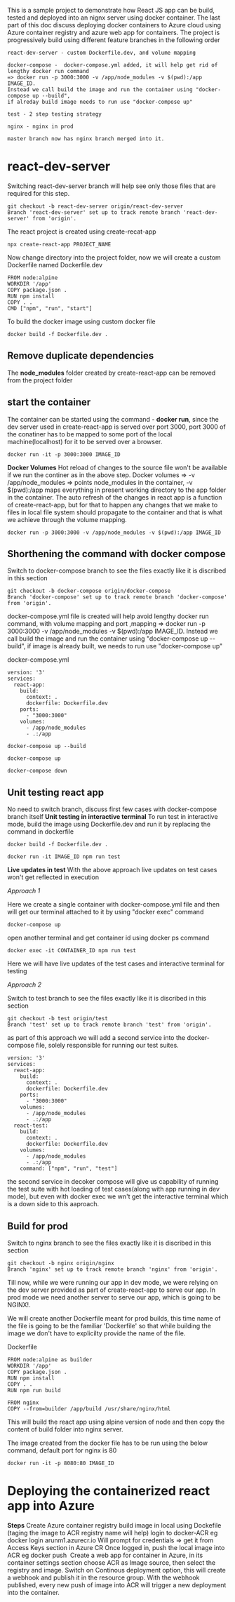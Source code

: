 This is a sample project to demonstrate how React JS app can be build, tested and deployed into an nignx server using docker container. The last part of this doc discuss deploying docker containers to Azure cloud using Azure container registry and azure web app for containers.
The project is progressively build using different feature branches in the following order
```
react-dev-server - custom Dockerfile.dev, and volume mapping
```
```  
docker-compose -  docker-compose.yml added, it will help get rid of lengthy docker run command 
=> docker run -p 3000:3000 -v /app/node_modules -v $(pwd):/app IMAGE_ID. 
Instead we call build the image and run the container using "docker-compose up --build",
if alreday build image needs to run use "docker-compose up" 
```
```
test - 2 step testing strategy 
```
```
nginx - nginx in prod
```
```
master branch now has nginx branch merged into it.
```

# react-dev-server 
Switching react-dev-server branch will help see only those files that are required for this step.
```
git checkout -b react-dev-server origin/react-dev-server
Branch 'react-dev-server' set up to track remote branch 'react-dev-server' from 'origin'.
```

The react project is created using create-recat-app 

```
npx create-react-app PROJECT_NAME
```
Now change directory into the project folder, now we will create a custom Dockerfile named Dockerfile.dev
```
FROM node:alpine
WORKDIR '/app'
COPY package.json .
RUN npm install
COPY . .
CMD ["npm", "run", "start"]
```
To build the docker image using custom docker file
```
docker build -f Dockerfile.dev .
```
## Remove duplicate dependencies
The __node_modules__ folder created by create-react-app can be removed from the project folder

## start the container
The container can be started using the command - __docker run__, since the dev server used in create-react-app is served over port 3000, port 3000 of the conatiner has to be mapped to some port of the local machine(localhost) for it to be served over a browser.

```
docker run -it -p 3000:3000 IMAGE_ID
```

**Docker Volumes**
Hot reload of changes to the source file won't be available if we run the continer as in the above step.
Docker volumes => -v /app/node_modules => points node_modules in the container, -v $(pwd):/app maps everything in present working directory to the app folder in the container. The auto refresh of the changes in react app is a function of create-react-app, but for that to happen any changes that we make to files in local file system should propagate to the container and that is what we achieve through the volume mapping. 
```
docker run -p 3000:3000 -v /app/node_modules -v $(pwd):/app IMAGE_ID 
```
## Shorthening the command with docker compose
Switch to docker-compose branch to see the files exactly like it is discribed in this section

```
git checkout -b docker-compose origin/docker-compose
Branch 'docker-compose' set up to track remote branch 'docker-compose' from 'origin'.
```
docker-compose.yml file is created will help avoid lengthy docker run command, with volume mapping and port ,mapping  => docker run -p 3000:3000 -v /app/node_modules -v $(pwd):/app IMAGE_ID. 
Instead we call build the image and run the container using "docker-compose up --build",
if image is already built, we needs to run use "docker-compose up" &nbsp;

docker-compose.yml
```
version: '3'
services: 
  react-app:
    build:
      context: .
      dockerfile: Dockerfile.dev
    ports: 
      - "3000:3000"
    volumes:
      - /app/node_modules
      - .:/app
```

```
docker-compose up --build
```
```
docker-compose up
```
```
docker-compose down
```
## Unit testing react app
No need to switch branch, discuss first few cases with docker-compose branch itself 
**Unit testing in interactive terminal**
To run test in interactive mode, build the image using Dockerfile.dev and run it by replacing the command in dockerfile

```
docker build -f Dockerfile.dev .
```
```
docker run -it IMAGE_ID npm run test
```
**Live updates in test**
With the above approach live updates on test cases won't get reflected in execution

*Approach 1*

Here we create a single container with docker-compose.yml file and then will get our terminal attached to it by using "docker exec" command 

```
docker-compose up
```
open another terminal and get container id using docker ps command
```
docker exec -it CONTAINER_ID npm run test 
```
Here we will have live updates of the test cases and interactive terminal for testing 

*Approach 2*

Switch to test branch to see the files exactly like it is discribed in this section

```
git checkout -b test origin/test
Branch 'test' set up to track remote branch 'test' from 'origin'.
```
as part of this approach we will add a second service into the docker-compose file, solely responsible for running our test suites.

```
version: '3'
services: 
  react-app:
    build:
      context: .
      dockerfile: Dockerfile.dev
    ports: 
      - "3000:3000"
    volumes:
      - /app/node_modules
      - .:/app
  react-test:
    build:
      context: .
      dockerfile: Dockerfile.dev
    volumes:
      - /app/node_modules
      - .:/app
    command: ["npm", "run", "test"]
```
the second service in decoker compose will give us capability of running the test suite with hot loading of test cases(along with app running in dev mode), but even with docker exec we wn't get the interactive terminal which is a down side to this aaproach.

## Build for prod 
Switch to nginx branch to see the files exactly like it is discribed in this section

```
git checkout -b nginx origin/nginx
Branch 'nginx' set up to track remote branch 'nginx' from 'origin'.
```
Till now, while we were running our app in dev mode, we were relying on the dev server provided as part of create-react-app to serve our app. In prod mode we need another server to serve our app, which is going to be NGINX!.

We will create another Dockerfile meant for prod builds, this time name of the file is going to be the familiar 'Dockerfile' so that while building the image we don't have to explicilty provide the name of the file.

Dockerfile
```
FROM node:alpine as builder
WORKDIR '/app'
COPY package.json .
RUN npm install
COPY . .
RUN npm run build

FROM nginx
COPY --from=builder /app/build /usr/share/nginx/html
```
This will build the react app using alpine version of node and then copy the content of build folder into nginx server. 

The image created from the docker file has to be run using the below command, default port for nginx is 80 

```
docker run -it -p 8080:80 IMAGE_ID 
```

# **Deploying the containerized react app into Azure** 

**Steps** 
Create Azure container registry
build image in local using Dockefile (taging the image to ACR registry name will help)
login to docker-ACR eg docker login arunm1.azurecr.io
Will prompt for credentials => get it from Access Keys section in Azure CR
Once logged in, push the local image into ACR eg docker push <Image tag>
Create a web app for container in Azure, in its container settings section choose ACR as Image source, then select the registry and image. Switch on Continous deployment option, this will create a webhook and publish it in the resource group.
With the webhook published, every new push of image into ACR will trigger a new deployment into the container. 


